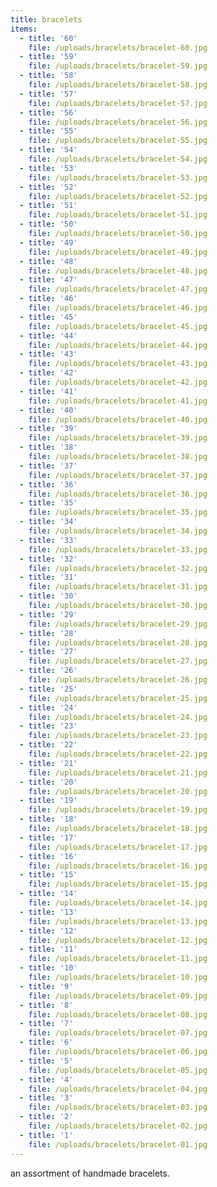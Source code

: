 ```yaml
---
title: bracelets
items:
  - title: '60'
    file: /uploads/bracelets/bracelet-60.jpg
  - title: '59'
    file: /uploads/bracelets/bracelet-59.jpg
  - title: '58'
    file: /uploads/bracelets/bracelet-58.jpg
  - title: '57'
    file: /uploads/bracelets/bracelet-57.jpg
  - title: '56'
    file: /uploads/bracelets/bracelet-56.jpg
  - title: '55'
    file: /uploads/bracelets/bracelet-55.jpg
  - title: '54'
    file: /uploads/bracelets/bracelet-54.jpg
  - title: '53'
    file: /uploads/bracelets/bracelet-53.jpg
  - title: '52'
    file: /uploads/bracelets/bracelet-52.jpg
  - title: '51'
    file: /uploads/bracelets/bracelet-51.jpg
  - title: '50'
    file: /uploads/bracelets/bracelet-50.jpg
  - title: '49'
    file: /uploads/bracelets/bracelet-49.jpg
  - title: '48'
    file: /uploads/bracelets/bracelet-48.jpg
  - title: '47'
    file: /uploads/bracelets/bracelet-47.jpg
  - title: '46'
    file: /uploads/bracelets/bracelet-46.jpg
  - title: '45'
    file: /uploads/bracelets/bracelet-45.jpg
  - title: '44'
    file: /uploads/bracelets/bracelet-44.jpg
  - title: '43'
    file: /uploads/bracelets/bracelet-43.jpg
  - title: '42'
    file: /uploads/bracelets/bracelet-42.jpg
  - title: '41'
    file: /uploads/bracelets/bracelet-41.jpg
  - title: '40'
    file: /uploads/bracelets/bracelet-40.jpg
  - title: '39'
    file: /uploads/bracelets/bracelet-39.jpg
  - title: '38'
    file: /uploads/bracelets/bracelet-38.jpg
  - title: '37'
    file: /uploads/bracelets/bracelet-37.jpg
  - title: '36'
    file: /uploads/bracelets/bracelet-36.jpg
  - title: '35'
    file: /uploads/bracelets/bracelet-35.jpg
  - title: '34'
    file: /uploads/bracelets/bracelet-34.jpg
  - title: '33'
    file: /uploads/bracelets/bracelet-33.jpg
  - title: '32'
    file: /uploads/bracelets/bracelet-32.jpg
  - title: '31'
    file: /uploads/bracelets/bracelet-31.jpg
  - title: '30'
    file: /uploads/bracelets/bracelet-30.jpg
  - title: '29'
    file: /uploads/bracelets/bracelet-29.jpg
  - title: '28'
    file: /uploads/bracelets/bracelet-28.jpg
  - title: '27'
    file: /uploads/bracelets/bracelet-27.jpg
  - title: '26'
    file: /uploads/bracelets/bracelet-26.jpg
  - title: '25'
    file: /uploads/bracelets/bracelet-25.jpg
  - title: '24'
    file: /uploads/bracelets/bracelet-24.jpg
  - title: '23'
    file: /uploads/bracelets/bracelet-23.jpg
  - title: '22'
    file: /uploads/bracelets/bracelet-22.jpg
  - title: '21'
    file: /uploads/bracelets/bracelet-21.jpg
  - title: '20'
    file: /uploads/bracelets/bracelet-20.jpg
  - title: '19'
    file: /uploads/bracelets/bracelet-19.jpg
  - title: '18'
    file: /uploads/bracelets/bracelet-18.jpg
  - title: '17'
    file: /uploads/bracelets/bracelet-17.jpg
  - title: '16'
    file: /uploads/bracelets/bracelet-16.jpg
  - title: '15'
    file: /uploads/bracelets/bracelet-15.jpg
  - title: '14'
    file: /uploads/bracelets/bracelet-14.jpg
  - title: '13'
    file: /uploads/bracelets/bracelet-13.jpg
  - title: '12'
    file: /uploads/bracelets/bracelet-12.jpg
  - title: '11'
    file: /uploads/bracelets/bracelet-11.jpg
  - title: '10'
    file: /uploads/bracelets/bracelet-10.jpg
  - title: '9'
    file: /uploads/bracelets/bracelet-09.jpg
  - title: '8'
    file: /uploads/bracelets/bracelet-08.jpg
  - title: '7'
    file: /uploads/bracelets/bracelet-07.jpg
  - title: '6'
    file: /uploads/bracelets/bracelet-06.jpg
  - title: '5'
    file: /uploads/bracelets/bracelet-05.jpg
  - title: '4'
    file: /uploads/bracelets/bracelet-04.jpg
  - title: '3'
    file: /uploads/bracelets/bracelet-03.jpg
  - title: '2'
    file: /uploads/bracelets/bracelet-02.jpg
  - title: '1'
    file: /uploads/bracelets/bracelet-01.jpg
---
```


an assortment of handmade bracelets.

